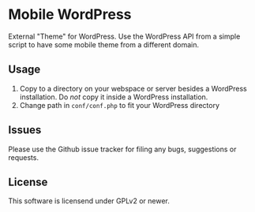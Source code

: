 Mobile WordPress
================

External "Theme" for WordPress. Use the WordPress API from a simple script
to have some mobile theme from a different domain.

## Usage

1. Copy to a directory on your webspace or server besides a WordPress installation. Do *not* copy it inside a WordPress installation.
2. Change path in `conf/conf.php` to fit your WordPress directory

## Issues

Please use the Github issue tracker for filing any bugs, suggestions or requests.

## License

This software is licensend under GPLv2 or newer.